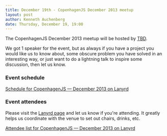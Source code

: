 ```yaml
---
title: December 19th - CopenhagenJS December 2013 meetup
layout: post
author: Kenneth Auchenberg
date: Thursday, December 19, 19:00
---
```


The CopenhagenJS December 2013 meetup will be hosted by [TBD](#).

We got 1 speaker for the event, but as always if you have a project you would like us to know about, some obscure problem you have solved in an interesting way, or just want to do a lightning talk to inspire some discussion, then let us know.

### Event schedule

<div class="lanyrd-target-schedule">
    <a href="http://lanyrd.com/2013/copenhagenjs-december/schedule/"
        class="lanyrd-schedule"
        data-lanyrd-abstracts
        data-lanyrd-truncateabstracts="50"
        data-lanyrd-speakers
        data-lanyrd-speakerlabels>
        Schedule for CopenhagenJS — December 2013 on Lanyrd
    </a>
</div>

### Event attendees

Please visit the [Lanyrd page](http://lanyrd.com/2013/copenhagenjs-december/) and let us know if you're attending. It greatly helps us coordinate with the venue to set out chairs, drinks, etc.

<div class="lanyrd-target-participants">
    <a href="http://lanyrd.com/2013/copenhagenjs-december/attendees/"
        class="lanyrd-participants"
        data-lanyrd-limit="30">
        Attendee list for CopenhagenJS — December 2013 on Lanyrd
    </a>
</div>
